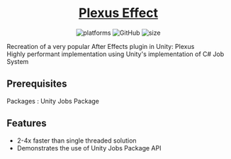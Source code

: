 <h1 align="center" style="border-bottom: none;">
  <a href="https://github.com/MohitSethi99/PlexusEffect/">Plexus Effect</a>
</h1>

<p align="center">
  <img alt="platforms" src="https://img.shields.io/badge/platform-Unity-blue?style=flat-square"/>
  <img alt="GitHub" src="https://img.shields.io/github/license/MohitSethi99/PlexusEffect?color=blue&style=flat-square">
  <img alt="size" src="https://img.shields.io/github/repo-size/MohitSethi99/PlexusEffect?style=flat-square"/>
  <br/>
</p>

Recreation of a very popular After Effects plugin in Unity: Plexus\
Highly performant implementation using Unity's implementation of C# Job System

## Prerequisites

Packages : Unity Jobs Package


## Features

- 2-4x faster than single threaded solution
- Demonstrates the use of Unity Jobs Package API
